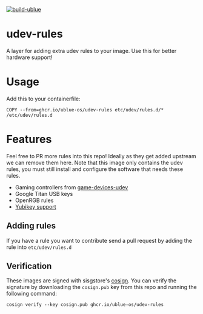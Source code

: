 [![build-ublue](https://github.com/ublue-os/udev-rules/actions/workflows/build.yml/badge.svg)](https://github.com/ublue-os/udev-rules/actions/workflows/build.yml)

# udev-rules

A layer for adding extra udev rules to your image. Use this for better hardware support!

# Usage

Add this to your containerfile:

    COPY --from=ghcr.io/ublue-os/udev-rules etc/udev/rules.d/* /etc/udev/rules.d
    
# Features

Feel free to PR more rules into this repo! Ideally as they get added upstream we can remove them here. Note that this image only contains the udev rules, you must still install and configure the software that needs these rules.

- Gaming controllers from [game-devices-udev](https://gitlab.com/jntesteves/game-devices-udev/) 
- Google Titan USB keys
- OpenRGB rules
- [Yubikey support](https://github.com/Yubico/libfido2/tree/main/udev)

## Adding rules

If you have a rule you want to contribute send a pull request by adding the rule into `etc/udev/rules.d`

## Verification

These images are signed with sisgstore's [cosign](https://docs.sigstore.dev/cosign/overview/). You can verify the signature by downloading the `cosign.pub` key from this repo and running the following command:

    cosign verify --key cosign.pub ghcr.io/ublue-os/udev-rules
